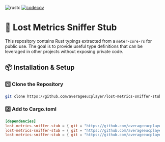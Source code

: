 ![rustc](https://img.shields.io/badge/rustc-1.85.0-blue.svg)
[![codecov](https://codecov.io/gh/averageeucplayer/lost-metrics-sniffer-stub/graph/badge.svg?token=HHRGYYUNM2)](https://codecov.io/gh/averageeucplayer/lost-metrics-sniffer-stub)

# 🚧 Lost Metrics Sniffer Stub  

This repository contains Rust typings extracted from a `meter-core-rs` for public use. The goal is to provide useful type definitions that can be leveraged in other projects without exposing private code.

## 📦 Installation & Setup

### 1️⃣ **Clone the Repository**

```sh
git clone https://github.com/averageeucplayer/lost-metrics-sniffer-stub.git
```

### 2️⃣ Add to Cargo.toml

```toml
[dependencies]
lost-metrics-sniffer-stub = { git = "https://github.com/averageeucplayer/lost-metrics-sniffer-stub" }
lost-metrics-sniffer-stub = { git = "https://github.com/averageeucplayer/lost-metrics-sniffer-stub", branch="main" }
lost-metrics-sniffer-stub = { git = "https://github.com/averageeucplayer/lost-metrics-sniffer-stub", tag="v1.0.0" }
```
